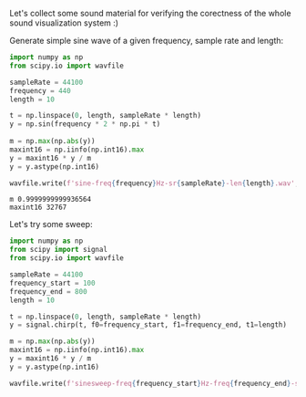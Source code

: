 Let's collect some sound material for verifying the corectness of the whole sound visualization system :)

Generate simple sine wave of a given frequency, sample rate and length:


```python
import numpy as np
from scipy.io import wavfile

sampleRate = 44100
frequency = 440
length = 10

t = np.linspace(0, length, sampleRate * length)
y = np.sin(frequency * 2 * np.pi * t)
    
m = np.max(np.abs(y))
maxint16 = np.iinfo(np.int16).max
y = maxint16 * y / m
y = y.astype(np.int16) 

wavfile.write(f'sine-freq{frequency}Hz-sr{sampleRate}-len{length}.wav', sampleRate, y)
```

    m 0.9999999999936564
    maxint16 32767
    

Let's try some sweep:


```python
import numpy as np
from scipy import signal
from scipy.io import wavfile

sampleRate = 44100
frequency_start = 100
frequency_end = 800
length = 10

t = np.linspace(0, length, sampleRate * length)
y = signal.chirp(t, f0=frequency_start, f1=frequency_end, t1=length)

m = np.max(np.abs(y))
maxint16 = np.iinfo(np.int16).max
y = maxint16 * y / m
y = y.astype(np.int16) 

wavfile.write(f'sinesweep-freq{frequency_start}Hz-freq{frequency_end}-sr{sampleRate}-len{length}.wav', sampleRate, y)
```
